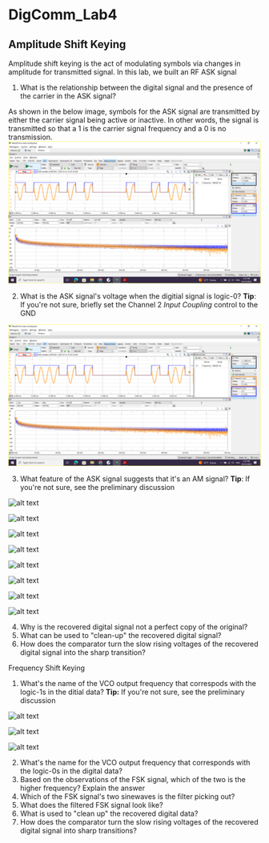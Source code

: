 # DigComm_Lab4

## Amplitude Shift Keying

Amplitude shift keying is the act of modulating symbols via changes in amplitude for transmitted signal. In this lab, we built an RF ASK signal

1. What is the relationship between the digital signal and the presence of the carrier in the ASK signal?

As shown in the below image, symbols for the ASK signal are transmitted by either the carrier signal being active or inactive. In other words, the signal is transmitted so that a 1 is the carrier signal frequency and a 0 is no transmission.
![Screenshot](https://github.com/Ryankearns9/DigComm_Lab4/blob/main/imgs/picture_1.png)



2. What is the ASK signal's voltage when the digitial signal is logic-0? **Tip**: If you're not sure, briefly set the Channel 2 *Input Coupling* control to the GND

![Image](https://github.com/Ryankearns9/DigComm_Lab4/blob/main/imgs/picture_1.png)



3. What feature of the ASK signal suggests that it's an AM signal? **Tip**: If you're not sure, see the preliminary discussion

![alt text](https://raw.githubusercontent.com/Ryankearns9/DigComm_Lab4/tree/main/imgs/picture_3a.png)

![alt text](https://github.com/Ryankearns9/DigComm_Lab4/tree/main/imgs/picture_3b.png)

![alt text](https://github.com/Ryankearns9/DigComm_Lab4/tree/main/imgs/picture_4a.png)

![alt text](https://github.com/Ryankearns9/DigComm_Lab4/tree/main/imgs/picture_4b.png)

![alt text](https://github.com/Ryankearns9/DigComm_Lab4/tree/main/imgs/picture_5a.png)

![alt text](https://github.com/Ryankearns9/DigComm_Lab4/tree/main/imgs/picture_5b.png)

![alt text](https://github.com/Ryankearns9/DigComm_Lab4/tree/main/imgs/picture_5c.png)

![alt text](https://github.com/Ryankearns9/DigComm_Lab4/tree/main/imgs/picture_5d.png)

4. Why is the recovered digital signal not a perfect copy of the original?
5. What can be used to "clean-up" the recovered digital signal?
6. How does the comparator turn the slow rising voltages of the recovered digital signal into the sharp transition?

Frequency Shift Keying

1. What's the name of the VCO output frequency that correspods with the logic-1s in the ditial data? **Tip:** If you're not sure, see the preliminary discussion

![alt text](https://github.com/Ryankearns9/DigComm_Lab4/tree/main/imgs/Bandpass.PNG)

![alt text](https://github.com/Ryankearns9/DigComm_Lab4/tree/main/imgs/FSK_Pic1.PNG)

![alt text](https://github.com/Ryankearns9/DigComm_Lab4/tree/main/imgs/FSK_Pic2_LPF.PNG)

2. What's the name for the VCO output frequency that corresponds with the logic-0s in the digital data?
3. Based on the observations of the FSK signal, which of the two is the higher frequency? Explain the answer
4. Which of the FSK signal's two sinewaves is the filter picking out?
5. What does the filtered FSK signal look like?
6. What is used to "clean up" the recovered digital data?
7. How does the comparator turn the slow rising voltages of the recovered digital signal into sharp transitions?